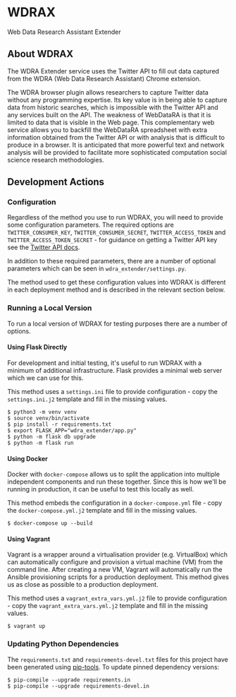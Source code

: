 # WDRAX
Web Data Research Assistant Extender


## About WDRAX

The WDRA Extender service uses the Twitter API to fill out data captured from the WDRA (Web Data Research Assistant) Chrome extension.

The WDRA browser plugin allows researchers to capture Twitter data without any programming expertise.
Its key value is in being able to capture data from historic searches, which is impossible with the Twitter API and any services built on the API.
The weakness of WebDataRA is that it is limited to data that is visible in the Web page.
This complementary web service allows you to backfill the WebDataRA spreadsheet with extra information obtained from the Twitter API or with analysis that is difficult to produce in a browser.
It is anticipated that more powerful text and network analysis will be provided to facilitate more sophisticated computation social science research methodologies.


## Development Actions

### Configuration

Regardless of the method you use to run WDRAX, you will need to provide some configuration parameters.
The required options are `TWITTER_CONSUMER_KEY`, `TWITTER_CONSUMER_SECRET`, `TWITTER_ACCESS_TOKEN` and `TWITTER_ACCESS_TOKEN_SECRET` - for guidance on getting a Twitter API key see the [Twitter API docs](https://developer.twitter.com/en/docs/twitter-api/getting-started/guide).

In addition to these required parameters, there are a number of optional parameters which can be seen in `wdra_extender/settings.py`.

The method used to get these configuration values into WDRAX is different in each deployment method and is described in the relevant section below.

### Running a Local Version

To run a local version of WDRAX for testing purposes there are a number of options.


#### Using Flask Directly

For development and initial testing, it's useful to run WDRAX with a minimum of additional infrastructure.
Flask provides a minimal web server which we can use for this.

This method uses a `settings.ini` file to provide configuration - copy the `settings.ini.j2` template and fill in the missing values.

```
$ python3 -m venv venv
$ source venv/bin/activate
$ pip install -r requirements.txt
$ export FLASK_APP="wdra_extender/app.py"
$ python -m flask db upgrade
$ python -m flask run
```

#### Using Docker

Docker with `docker-compose` allows us to split the application into multiple independent components and run these together.
Since this is how we'll be running in production, it can be useful to test this locally as well.

This method embeds the configuration in a `docker-compose.yml` file - copy the `docker-compose.yml.j2` template and fill in the missing values.

```
$ docker-compose up --build
```


#### Using Vagrant

Vagrant is a wrapper around a virtualisation provider (e.g. VirtualBox) which can automatically configure and provision a virtual machine (VM) from the command line.
After creating a new VM, Vagrant will automatically run the Ansible provisioning scripts for a production deployment.
This method gives us as close as possible to a production deployment.

This method uses a `vagrant_extra_vars.yml.j2` file to provide configuration - copy the `vagrant_extra_vars.yml.j2` template and fill in the missing values.

```
$ vagrant up
```


### Updating Python Dependencies

The `requirements.txt` and `requirements-devel.txt` files for this project have been generated using [pip-tools](https://github.com/jazzband/pip-tools).
To update pinned dependency versions:

```
$ pip-compile --upgrade requirements.in
$ pip-compile --upgrade requirements-devel.in
```
